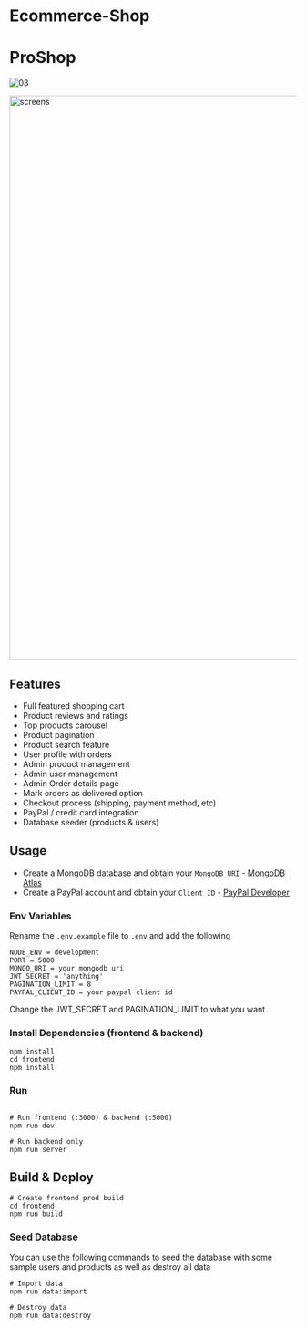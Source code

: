 # Ecommerce-Shop

# ProShop

![03](https://github.com/burhaann/MERN-Ecommerce-Shop/assets/74833053/7ebad9f8-7951-456e-9d19-dab9ab99f2cd)

<img width="990" alt="screens" src="https://github.com/burhaann/MERN-Ecommerce-Shop/assets/74833053/dcba63da-e37d-4ead-b212-fb60172674a1">

## Features

- Full featured shopping cart
- Product reviews and ratings
- Top products carousel
- Product pagination
- Product search feature
- User profile with orders
- Admin product management
- Admin user management
- Admin Order details page
- Mark orders as delivered option
- Checkout process (shipping, payment method, etc)
- PayPal / credit card integration
- Database seeder (products & users)

## Usage

- Create a MongoDB database and obtain your `MongoDB URI` - [MongoDB Atlas](https://www.mongodb.com/cloud/atlas/register)
- Create a PayPal account and obtain your `Client ID` - [PayPal Developer](https://developer.paypal.com/)

### Env Variables

Rename the `.env.example` file to `.env` and add the following

```
NODE_ENV = development
PORT = 5000
MONGO_URI = your mongodb uri
JWT_SECRET = 'anything'
PAGINATION_LIMIT = 8
PAYPAL_CLIENT_ID = your paypal client id
```

Change the JWT_SECRET and PAGINATION_LIMIT to what you want

### Install Dependencies (frontend & backend)

```
npm install
cd frontend
npm install
```

### Run

```

# Run frontend (:3000) & backend (:5000)
npm run dev

# Run backend only
npm run server
```

## Build & Deploy

```
# Create frontend prod build
cd frontend
npm run build
```

### Seed Database

You can use the following commands to seed the database with some sample users and products as well as destroy all data

```
# Import data
npm run data:import

# Destroy data
npm run data:destroy
```
